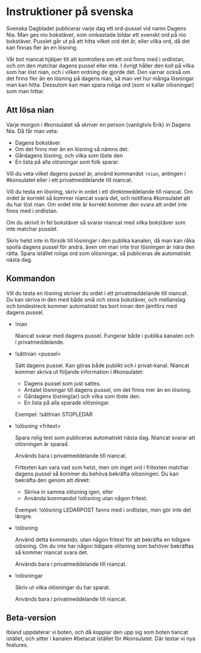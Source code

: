 # Instruktioner på svenska
Svenska Dagbladet publicerar varje dag ett ord-pussel vid namn Dagens Nia. Man ges nio bokstäver, som omkastade bildar
ett svenskt ord på nio bokstäver. Pusslet går ut på att hitta vilket ord det är, eller vilka ord, då det kan finnas fler
än en lösning.

Vår bot niancat hjälper till att kontrollera om ett ord finns med i ordlistan, och om den matchar dagens pussel eller
inte. I övrigt håller den koll på vilka som har löst nian, och i vilken ordning de gjorde det. Den varnar också om det
finns fler än en lösning på dagens nian, så man vet hur många lösningar man kan hitta.
Dessutom kan man spara roliga ord (som vi kallar olösningar) som man hittar.

## Att lösa nian
Varje morgon i #konsulatet så skriver en person (vanligtvis Erik) in Dagens Nia. Då får man veta:

- Dagens bokstäver
- Om det finns mer än en lösning så nämns det.
- Gårdagens lösning, och vilka som löste den
- En lista på alla olösningar som folk sparar.

Vill du veta vilket dagens pussel är, använd kommandot `!nian`, antingen i #konsulatet eller i ett privatmeddelande till
niancat.

Vill du testa en lösning, skriv in ordet i ett direktmeddelande till niancat. Om ordet är korrekt så kommer niancat
svara det, och notifiera #konsulatet att du har löst nian. Om ordet inte är korrekt kommer den svara att ordet inte
finns med i ordlistan.

Om du skrivit in fel bokstäver så svarar niancat med vilka bokstäver som inte matchar pusslet.

Skriv helst inte in försök till lösningar i den publika kanalen, då man kan råka spoila dagens pussel för andra, även
om man inte tror lösningen är nära den rätta. Spara istället roliga ord som olösningar, så publiceras de automatiskt
nästa dag.

## Kommandon
Vill du testa en lösning skriver du ordet i ett privatmeddelande till niancat. Du kan skriva in den med både små och
stora bokstäver, och mellanslag och bindestreck kommer automatiskt tas bort innan den jämförs med dagens pussel.

- !nian

    Niancat svarar med dagens pussel. Fungerar både i publika kanalen och i privatmeddelande.

- !sättnian \<pussel\>

    Sätt dagens pussel. Kan göras både publikt och i privat-kanal.
    Niancat kommer skriva ut följande information i #konsulatet:
    + Dagens pussel som just sattes.
    + Antalet lösningar till dagens pussel, om det finns mer än en lösning.
    + Gårdagens lösning(ar) och vilka som löste den.
    + En lista på alla sparade olösningar.
     
    Exempel: !sättnian STOPLEDAR

- !olösning \<fritext\>

    Spara rolig text som publiceras automatiskt nästa dag.
    Niancat svarar att olösningen är sparad.
    
    Används bara i privatmeddelande till niancat.
    
    Fritexten kan vara vad som helst, men om inget ord i fritexten matchar dagens pussel så kommer du behöva bekräfta
    olösningen. Du kan bekräfta den genom att direkt:
    + Skriva in samma olösning igen, eller
    + Använda kommandot !olösning utan någon fritext.
    
    Exempel: !olösning LEDARPOST fanns med i ordlistan, men gör inte det längre.

- !olösning

    Använd detta kommando, utan någon fritext för att bekräfta en tidigare olösning. Om du inte har någon tidigare
    olösning som behöver bekräftas så kommer niancat svara det.
    
    Används bara i privatmeddelande till niancat.

- !olösningar

    Skriv ut vilka olösningar du har sparat.

    Används bara i privatmeddelande till niancat.

## Beta-version
Ibland uppdaterar vi boten, och då kopplar den upp sig som boten tiancat istället, och sitter i kanalen #betacat
istället för #konsulatet. Där testar vi nya features.
